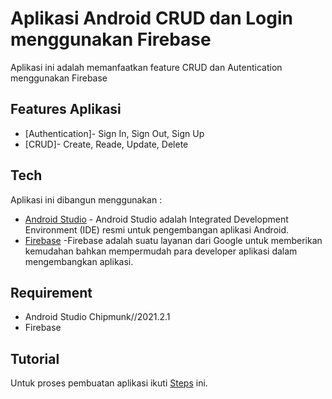 # Aplikasi Android CRUD dan Login menggunakan Firebase
Aplikasi ini adalah memanfaatkan feature CRUD dan Autentication menggunakan Firebase

## Features Aplikasi
- [Authentication]- Sign In, Sign Out, Sign Up
- [CRUD]- Create, Reade, Update, Delete

## Tech
Aplikasi ini dibangun menggunakan :
- [Android Studio](https://developer.android.com/) - Android Studio adalah Integrated Development Environment (IDE) resmi untuk pengembangan aplikasi Android.
- [Firebase](https://firebase.google.com/?hl=id&gclid=CjwKCAjw6fyXBhBgEiwAhhiZsgybLRb0g9JshdxANq9QFCStjl3ORO8xtRf2KroDJzpdrFBpJ6awxBoCalsQAvD_BwE&gclsrc=aw.ds) -Firebase adalah suatu layanan dari Google untuk memberikan kemudahan bahkan mempermudah para developer aplikasi dalam mengembangkan aplikasi.

## Requirement
- Android Studio Chipmunk//2021.2.1
- Firebase

## Tutorial
Untuk proses pembuatan aplikasi ikuti [Steps](https://github.com/anggaprsada/crud-firebase-kotlin/tree/main/Tutorial) ini.
